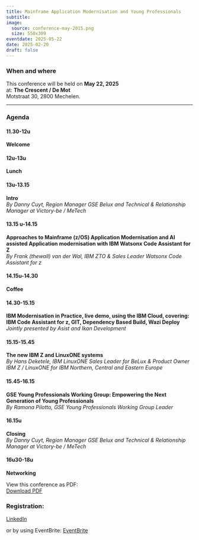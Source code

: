 ```yaml
---
title: Mainframe Application Modernisation and Young Professionals
subtitle: 
image:
  source: conference-may-2015.png
  size: 550x309
eventdate: 2025-05-22
date: 2025-02-20
draft: false
---
```


### When and where

This conference will be held on __May 22, 2025__  
at: __The Crescent / De Mot__  
Motstraat 30, 2800 Mechelen.

---

### Agenda

#### 11.30-12u  
__Welcome__  
  

#### 12u-13u  
__Lunch__  
  

#### 13u-13.15  
__Intro__  
*By Danny Cuyt, Region Manager GSE Belux and Technical & Relationship Manager at Victory-be / MeTech*
  

#### 13.15 u-14.15  
__Approaches to Mainframe (z/OS) Application Modernisation and AI assisted Application modernisation with IBM Watsonx Code Assistant for Z__  
*By Frank (thewall) van der Wal, IBM ZTO & Sales Leader Watsonx Code Assistant for z*  
  

#### 14.15u-14.30  
__Coffee__  
  

#### 14.30-15.15  
__IBM Modernisation in Practice, live demo, using the IBM Cloud, covering: IBM Code Assistant for z, GIT, Dependency Based Build, Wazi Deploy__  
*Jointly presented by Asist and Ikan Development*  
  

#### 15.15-15.45  
__The new IBM Z and LinuxONE systems__  
*By Hans Deketele, IBM LinuxONE Sales Leader for BeLux & Product Owner IBM Z / LinuxONE for IBM Northern, Central and Eastern Europe*  
  

#### 15.45-16.15  
__GSE Young Professionals Working Group: Empowering the Next Generation of Young Professionals__  
*By Ramona Pilotto, GSE Young Professionals Working Group Leader*  
  

#### 16.15u  
__Closing__  
*By Danny Cuyt, Region Manager GSE Belux and Technical & Relationship Manager at Victory-be / MeTech*  
  

#### 16u30-18u  
__Networking__  
  

View this conference as PDF:  
[Download PDF](/downloads/gse-conference-may-2025.pdf)  
  

### Registration:

[LinkedIn](https://www.linkedin.com/events/7298654453434404866)

or by using EventBrite:
[EventBrite](https://www.eventbrite.com/e/gse-conference-mainframe-application-modernisation-and-young-professionals-tickets-1256294934969)